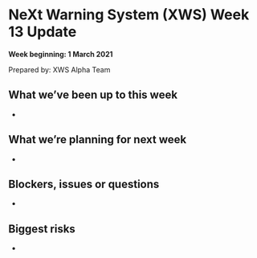 # NeXt Warning System (XWS) Week 13 Update
**Week beginning: 1 March 2021** 

Prepared by: XWS Alpha Team

## What we’ve been up to this week

* 

## What we’re planning for next week

* 

## Blockers, issues or questions

* 

## Biggest risks

* 
